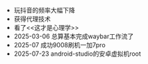 - 玩抖音的频率大幅下降
- 获得代理技术
- 看了<<这才是心理学>>
- 2025-03-06 总算基本完成waybar工作流了
- 2025-07 成功9008刷机一加7pro
- 2025-07-23 android-studio的安卓虚拟机root
